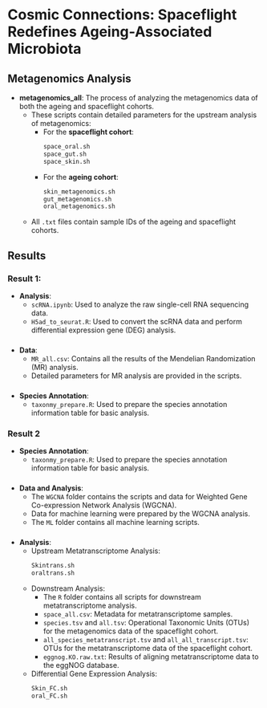 # Cosmic Connections: Spaceflight Redefines Ageing-Associated Microbiota

## Metagenomics Analysis

- **metagenomics_all**: The process of analyzing the metagenomics data of both the ageing and spaceflight cohorts.
  - These scripts contain detailed parameters for the upstream analysis of metagenomics:
    - For the **spaceflight cohort**:
      ```bash
      space_oral.sh
      space_gut.sh
      space_skin.sh
      ```
    - For the **ageing cohort**:
      ```bash
      skin_metagenomics.sh
      gut_metagenomics.sh
      oral_metagenomics.sh
      ```
  - All `.txt` files contain sample IDs of the ageing and spaceflight cohorts.

## Results

### Result 1:

- **Analysis**:
  - `scRNA.ipynb`: Used to analyze the raw single-cell RNA sequencing data.
  - `H5ad_to_seurat.R`: Used to convert the scRNA data and perform differential expression gene (DEG) analysis.

### 

- **Data**:
  - `MR_all.csv`: Contains all the results of the Mendelian Randomization (MR) analysis.
  - Detailed parameters for MR analysis are provided in the scripts.

###

- **Species Annotation**:
  - `taxonmy_prepare.R`: Used to prepare the species annotation information table for basic analysis.

### Result 2

- **Species Annotation**:
  - `taxonmy_prepare.R`: Used to prepare the species annotation information table for basic analysis.

### 

- **Data and Analysis**:
  - The `WGCNA` folder contains the scripts and data for Weighted Gene Co-expression Network Analysis (WGCNA).
  - Data for machine learning were prepared by the WGCNA analysis.
  - The `ML` folder contains all machine learning scripts.

### 

- **Analysis**:
  - Upstream Metatranscriptome Analysis:
    ```bash
    Skintrans.sh
    oraltrans.sh
    ```
  - Downstream Analysis:
    - The `R` folder contains all scripts for downstream metatranscriptome analysis.
    - `space_all.csv`: Metadata for metatranscriptome samples.
    - `species.tsv` and `all.tsv`: Operational Taxonomic Units (OTUs) for the metagenomics data of the spaceflight cohort.
    - `all_species_metatranscript.tsv` and `all_all_transcript.tsv`: OTUs for the metatranscriptome data of the spaceflight cohort.
    - `eggnog.KO.raw.txt`: Results of aligning metatranscriptome data to the eggNOG database.
  - Differential Gene Expression Analysis:
    ```bash
    Skin_FC.sh
    oral_FC.sh
    ```


